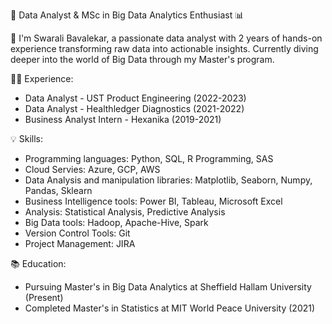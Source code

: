 🚀 Data Analyst & MSc in Big Data Analytics Enthusiast 📊

👋 I'm Swarali Bavalekar, a passionate data analyst with 2 years of hands-on experience transforming raw data into actionable insights. Currently diving deeper into the world of Big Data through my Master's program.

👨‍💻 Experience:

- Data Analyst - UST Product Engineering (2022-2023)
- Data Analyst - Healthledger Diagnostics (2021-2022)
- Business Analyst Intern - Hexanika (2019-2021)

💡 Skills:
- Programming languages: Python, SQL, R Programming, SAS
- Cloud Servies: Azure, GCP, AWS
- Data Analysis and manipulation libraries: Matplotlib, Seaborn, Numpy, Pandas, Sklearn
- Business Intelligence tools: Power BI, Tableau, Microsoft Excel
- Analysis: Statistical Analysis, Predictive Analysis
- Big Data tools: Hadoop, Apache-Hive, Spark
- Version Control Tools: Git
- Project Management: JIRA

📚 Education:

- Pursuing Master's in Big Data Analytics at Sheffield Hallam University (Present)
- Completed Master's in Statistics at MIT World Peace University (2021)





